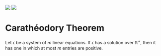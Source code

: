 ![](Pasted%20image%2020231130120453.png)
![](Pasted%20image%2020231130120510.png)
# Carathéodory Theorem
Let $\epsilon$ be a system of $m$ linear equations. If $\epsilon$ has a solution over $\mathbb{R^+}$, then it has one in which at most $m$ entries are positive.
